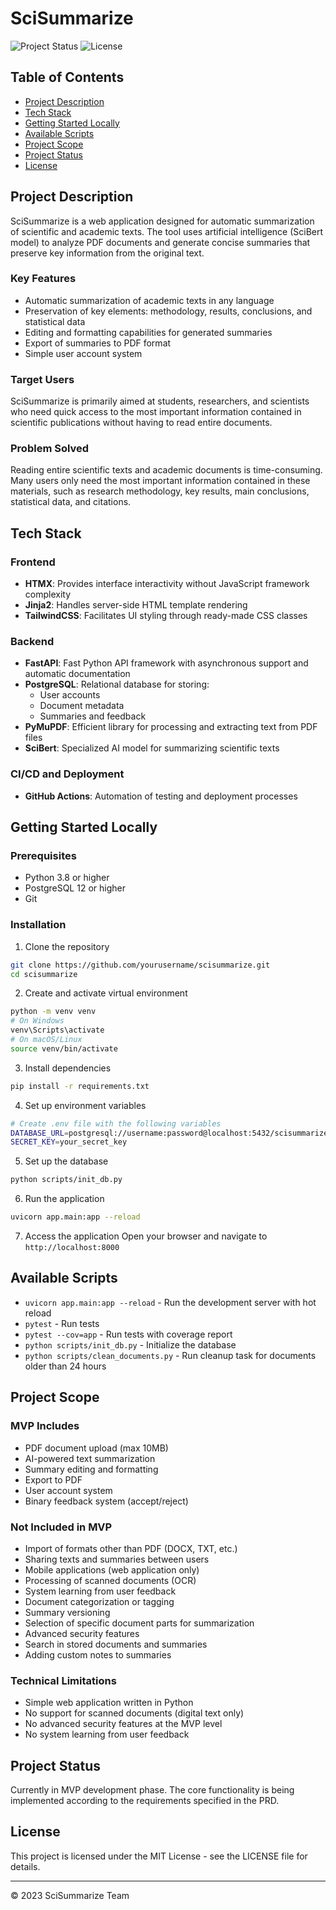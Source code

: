 # SciSummarize

![Project Status](https://img.shields.io/badge/status-MVP%20Development-blue)
![License](https://img.shields.io/badge/license-MIT-green)

## Table of Contents
- [Project Description](#project-description)
- [Tech Stack](#tech-stack)
- [Getting Started Locally](#getting-started-locally)
- [Available Scripts](#available-scripts)
- [Project Scope](#project-scope)
- [Project Status](#project-status)
- [License](#license)

## Project Description

SciSummarize is a web application designed for automatic summarization of scientific and academic texts. The tool uses artificial intelligence (SciBert model) to analyze PDF documents and generate concise summaries that preserve key information from the original text.

### Key Features

- Automatic summarization of academic texts in any language
- Preservation of key elements: methodology, results, conclusions, and statistical data
- Editing and formatting capabilities for generated summaries
- Export of summaries to PDF format
- Simple user account system

### Target Users

SciSummarize is primarily aimed at students, researchers, and scientists who need quick access to the most important information contained in scientific publications without having to read entire documents.

### Problem Solved

Reading entire scientific texts and academic documents is time-consuming. Many users only need the most important information contained in these materials, such as research methodology, key results, main conclusions, statistical data, and citations.

## Tech Stack

### Frontend
- **HTMX**: Provides interface interactivity without JavaScript framework complexity
- **Jinja2**: Handles server-side HTML template rendering
- **TailwindCSS**: Facilitates UI styling through ready-made CSS classes

### Backend
- **FastAPI**: Fast Python API framework with asynchronous support and automatic documentation
- **PostgreSQL**: Relational database for storing:
  - User accounts
  - Document metadata
  - Summaries and feedback
- **PyMuPDF**: Efficient library for processing and extracting text from PDF files
- **SciBert**: Specialized AI model for summarizing scientific texts

### CI/CD and Deployment
- **GitHub Actions**: Automation of testing and deployment processes

## Getting Started Locally

### Prerequisites
- Python 3.8 or higher
- PostgreSQL 12 or higher
- Git

### Installation

1. Clone the repository
```bash
git clone https://github.com/yourusername/scisummarize.git
cd scisummarize
```

2. Create and activate virtual environment
```bash
python -m venv venv
# On Windows
venv\Scripts\activate
# On macOS/Linux
source venv/bin/activate
```

3. Install dependencies
```bash
pip install -r requirements.txt
```

4. Set up environment variables
```bash
# Create .env file with the following variables
DATABASE_URL=postgresql://username:password@localhost:5432/scisummarize
SECRET_KEY=your_secret_key
```

5. Set up the database
```bash
python scripts/init_db.py
```

6. Run the application
```bash
uvicorn app.main:app --reload
```

7. Access the application
Open your browser and navigate to `http://localhost:8000`

## Available Scripts

- `uvicorn app.main:app --reload` - Run the development server with hot reload
- `pytest` - Run tests
- `pytest --cov=app` - Run tests with coverage report
- `python scripts/init_db.py` - Initialize the database
- `python scripts/clean_documents.py` - Run cleanup task for documents older than 24 hours

## Project Scope

### MVP Includes
- PDF document upload (max 10MB)
- AI-powered text summarization
- Summary editing and formatting
- Export to PDF
- User account system
- Binary feedback system (accept/reject)

### Not Included in MVP
- Import of formats other than PDF (DOCX, TXT, etc.)
- Sharing texts and summaries between users
- Mobile applications (web application only)
- Processing of scanned documents (OCR)
- System learning from user feedback
- Document categorization or tagging
- Summary versioning
- Selection of specific document parts for summarization
- Advanced security features
- Search in stored documents and summaries
- Adding custom notes to summaries

### Technical Limitations
- Simple web application written in Python
- No support for scanned documents (digital text only)
- No advanced security features at the MVP level
- No system learning from user feedback

## Project Status

Currently in MVP development phase. The core functionality is being implemented according to the requirements specified in the PRD.

## License

This project is licensed under the MIT License - see the LICENSE file for details.

---

© 2023 SciSummarize Team 